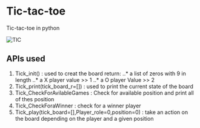 # Tic-tac-toe
Tic-tac-toe in python 

![TIC](https://scirra.com/images/newstore/products/2063/splash.png)  

## APIs used 
1.  Tick_init() : used to creat the board 
    return: 
      ..* a list of zeros with 9 in length 
      ..* a X player value >> 1 
      ..* a O player Value >> 2 
2. Tick_print(tick_board_r=[]) : used to print the current state of the board 
3. Tick_CheckForAvilableGames  : Check for available position and print all of thes position 
4. Tick_CheckForaWinner        : check for a winner player 
5. Tick_play(tick_board=[],Player_role=0,position=0) : take an action on the board depending on the player and a given position 
